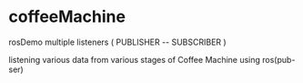 # coffeeMachine
rosDemo multiple listeners  ( PUBLISHER -- SUBSCRIBER )

listening various data from various stages of Coffee Machine using ros(pub-ser)
